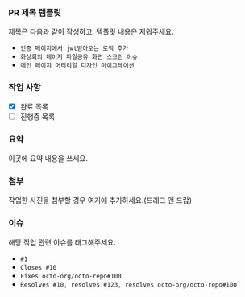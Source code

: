 ### PR 제목 템플릿
제목은 다음과 같이 작성하고, 템플릿 내용은 지워주세요.
- `인증 페이지에서 jwt받아오는 로직 추가`
- `화상회의 페이지 파일공유 화면 스크린 이슈`
- `메인 페이지 머티리얼 디자인 마이그레이션`


### 작업 사항
- [x] 완료 목록
- [ ] 진행중 목록

### 요약
이곳에 요약 내용을 쓰세요.

### 첨부
작업한 사진을 첨부할 경우 여기에 추가하세요.(드래그 앤 드랍)

### 이슈
해당 작업 관련 이슈를 태그해주세요.
- `#1`
- `Closes #10`
- `Fixes octo-org/octo-repo#100`
- `Resolves #10, resolves #123, resolves octo-org/octo-repo#100`